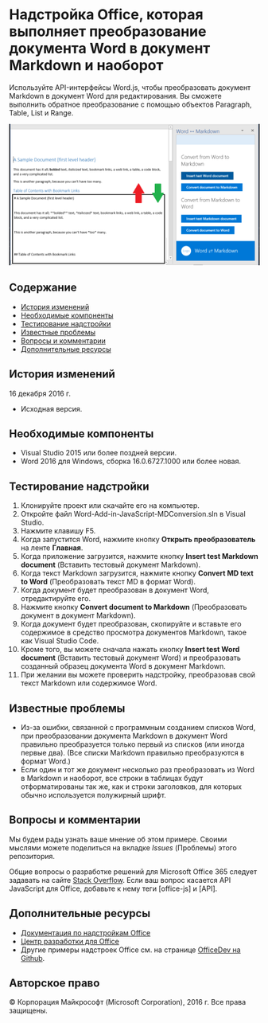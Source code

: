 # <a name="office-add-in-that-converts-directly-between-word-and-markdown-formats"></a>Надстройка Office, которая выполняет преобразование документа Word в документ Markdown и наоборот

Используйте API-интерфейсы Word.js, чтобы преобразовать документ Markdown в документ Word для редактирования. Вы сможете выполнить обратное преобразование с помощью объектов Paragraph, Table, List и Range.

![Преобразование формата Word в формат Markdown и наоборот](readme_art/ReadMeScreenshot.PNG)

## <a name="table-of-contents"></a>Содержание
* [История изменений](#change-history)
* [Необходимые компоненты](#prerequisites)
* [Тестирование надстройки](#test-the-add-in)
* [Известные проблемы](#known-issues)
* [Вопросы и комментарии](#questions-and-comments)
* [Дополнительные ресурсы](#additional-resources)

## <a name="change-history"></a>История изменений

16 декабря 2016 г.

* Исходная версия.

## <a name="prerequisites"></a>Необходимые компоненты

* Visual Studio 2015 или более поздней версии.
* Word 2016 для Windows, сборка 16.0.6727.1000 или более новая.

## <a name="test-the-add-in"></a>Тестирование надстройки

1. Клонируйте проект или скачайте его на компьютер.
2. Откройте файл Word-Add-in-JavaScript-MDConversion.sln в Visual Studio.
2. Нажмите клавишу F5.
3. Когда запустится Word, нажмите кнопку **Открыть преобразователь** на ленте **Главная**.
4. Когда приложение загрузится, нажмите кнопку **Insert test Markdown document** (Вставить тестовый документ Markdown).
5. Когда текст Markdown загрузится, нажмите кнопку **Convert MD text to Word** (Преобразовать текст MD в формат Word).
6. Когда документ будет преобразован в документ Word, отредактируйте его. 
7. Нажмите кнопку **Convert document to Markdown** (Преобразовать документ в документ Markdown). 
8. Когда документ будет преобразован, скопируйте и вставьте его содержимое в средство просмотра документов Markdown, такое как Visual Studio Code.
9. Кроме того, вы можете сначала нажать кнопку **Insert test Word document** (Вставить тестовый документ Word) и преобразовать созданный образец документа Word в документ Markdown. 
10. При желании вы можете проверить надстройку, преобразовав свой текст Markdown или содержимое Word.

## <a name="known-issues"></a>Известные проблемы

- Из-за ошибки, связанной с программным созданием списков Word, при преобразовании документа Markdown в документ Word правильно преобразуется только первый из списков (или иногда первые два). (Все списки Markdown правильно преобразуются в формат Word.)
- Если один и тот же документ несколько раз преобразовать из Word в Markdown и наоборот, все строки в таблицах будут отформатированы так же, как и строки заголовков, для которых обычно используется полужирный шрифт.

## <a name="questions-and-comments"></a>Вопросы и комментарии

Мы будем рады узнать ваше мнение об этом примере. Своими мыслями можете поделиться на вкладке *Issues* (Проблемы) этого репозитория.

Общие вопросы о разработке решений для Microsoft Office 365 следует задавать на сайте [Stack Overflow](http://stackoverflow.com/questions/tagged/office-js+API). Если ваш вопрос касается API JavaScript для Office, добавьте к нему теги [office-js] и [API].

## <a name="additional-resources"></a>Дополнительные ресурсы

* [Документация по надстройкам Office](https://msdn.microsoft.com/ru-ru/library/office/jj220060.aspx)
* [Центр разработки для Office](http://dev.office.com/)
* Другие примеры надстроек Office см. на странице [OfficeDev на Github](https://github.com/officedev).

## <a name="copyright"></a>Авторское право
© Корпорация Майкрософт (Microsoft Corporation), 2016 г. Все права защищены.


